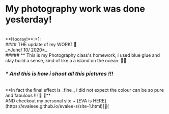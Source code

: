 # My photography work was done yesterday!
<br/>
**Hooray!**:+1:
<br/>
#### THE update of my WORK1 😬
<br/>
<ins> _*June/ 10/ 2020*_</ins>
 
<br/>
##### ** This is my Photography class's homework, i used blue glue and clay build a sense, kind of like a a island on the ocean. 💅🏻

### _* And this is how i shoot all this pictures !!!_
<br/>
 **In fact the final effect is _fine_, i did not expect the colour can be so pure and fabulous !!! 💜 💙**
 <br/>
 AND checkout my personal site ~ [EVA is HERE](https://evaleee.github.io/evalee-s/site-1.html)]🔫(
                     
